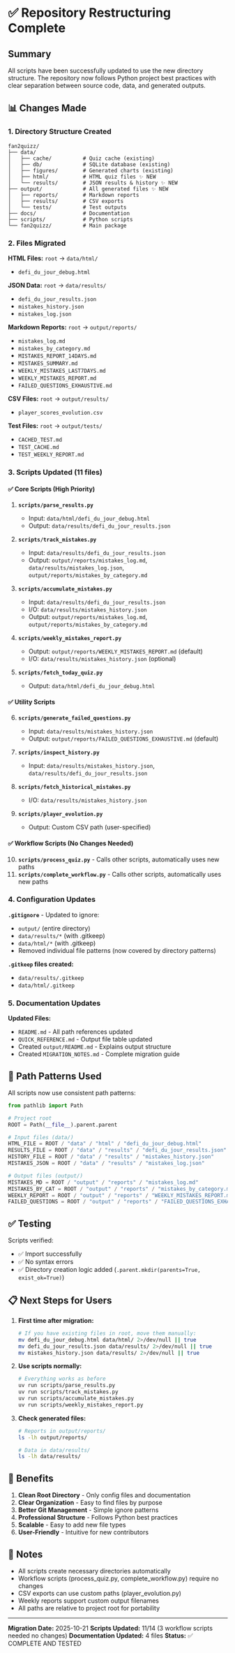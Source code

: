 # ✅ Repository Restructuring Complete

## Summary

All scripts have been successfully updated to use the new directory structure. The repository now follows Python project best practices with clear separation between source code, data, and generated outputs.

## 📊 Changes Made

### 1. Directory Structure Created
```
fan2quizz/
├── data/
│   ├── cache/          # Quiz cache (existing)
│   ├── db/             # SQLite database (existing)
│   ├── figures/        # Generated charts (existing)
│   ├── html/           # HTML quiz files ✨ NEW
│   └── results/        # JSON results & history ✨ NEW
├── output/             # All generated files ✨ NEW
│   ├── reports/        # Markdown reports
│   ├── results/        # CSV exports
│   └── tests/          # Test outputs
├── docs/               # Documentation
├── scripts/            # Python scripts
└── fan2quizz/          # Main package
```

### 2. Files Migrated

**HTML Files:** `root` → `data/html/`
- `defi_du_jour_debug.html`

**JSON Data:** `root` → `data/results/`
- `defi_du_jour_results.json`
- `mistakes_history.json`
- `mistakes_log.json`

**Markdown Reports:** `root` → `output/reports/`
- `mistakes_log.md`
- `mistakes_by_category.md`
- `MISTAKES_REPORT_14DAYS.md`
- `MISTAKES_SUMMARY.md`
- `WEEKLY_MISTAKES_LAST7DAYS.md`
- `WEEKLY_MISTAKES_REPORT.md`
- `FAILED_QUESTIONS_EXHAUSTIVE.md`

**CSV Files:** `root` → `output/results/`
- `player_scores_evolution.csv`

**Test Files:** `root` → `output/tests/`
- `CACHED_TEST.md`
- `TEST_CACHE.md`
- `TEST_WEEKLY_REPORT.md`

### 3. Scripts Updated (11 files)

#### ✅ Core Scripts (High Priority)
1. **`scripts/parse_results.py`**
   - Input: `data/html/defi_du_jour_debug.html`
   - Output: `data/results/defi_du_jour_results.json`

2. **`scripts/track_mistakes.py`**
   - Input: `data/results/defi_du_jour_results.json`
   - Output: `output/reports/mistakes_log.md`, `data/results/mistakes_log.json`, `output/reports/mistakes_by_category.md`

3. **`scripts/accumulate_mistakes.py`**
   - Input: `data/results/defi_du_jour_results.json`
   - I/O: `data/results/mistakes_history.json`
   - Output: `output/reports/mistakes_log.md`, `output/reports/mistakes_by_category.md`

4. **`scripts/weekly_mistakes_report.py`**
   - Output: `output/reports/WEEKLY_MISTAKES_REPORT.md` (default)
   - I/O: `data/results/mistakes_history.json` (optional)

5. **`scripts/fetch_today_quiz.py`**
   - Output: `data/html/defi_du_jour_debug.html`

#### ✅ Utility Scripts
6. **`scripts/generate_failed_questions.py`**
   - Input: `data/results/mistakes_history.json`
   - Output: `output/reports/FAILED_QUESTIONS_EXHAUSTIVE.md` (default)

7. **`scripts/inspect_history.py`**
   - Input: `data/results/mistakes_history.json`, `data/results/defi_du_jour_results.json`

8. **`scripts/fetch_historical_mistakes.py`**
   - I/O: `data/results/mistakes_history.json`

9. **`scripts/player_evolution.py`**
   - Output: Custom CSV path (user-specified)

#### ✅ Workflow Scripts (No Changes Needed)
10. **`scripts/process_quiz.py`** - Calls other scripts, automatically uses new paths
11. **`scripts/complete_workflow.py`** - Calls other scripts, automatically uses new paths

### 4. Configuration Updates

**`.gitignore`** - Updated to ignore:
- `output/` (entire directory)
- `data/results/*` (with .gitkeep)
- `data/html/*` (with .gitkeep)
- Removed individual file patterns (now covered by directory patterns)

**`.gitkeep` files created:**
- `data/results/.gitkeep`
- `data/html/.gitkeep`

### 5. Documentation Updates

**Updated Files:**
- `README.md` - All path references updated
- `QUICK_REFERENCE.md` - Output file table updated
- Created `output/README.md` - Explains output structure
- Created `MIGRATION_NOTES.md` - Complete migration guide

## 🎯 Path Patterns Used

All scripts now use consistent path patterns:

```python
from pathlib import Path

# Project root
ROOT = Path(__file__).parent.parent

# Input files (data/)
HTML_FILE = ROOT / "data" / "html" / "defi_du_jour_debug.html"
RESULTS_FILE = ROOT / "data" / "results" / "defi_du_jour_results.json"
HISTORY_FILE = ROOT / "data" / "results" / "mistakes_history.json"
MISTAKES_JSON = ROOT / "data" / "results" / "mistakes_log.json"

# Output files (output/)
MISTAKES_MD = ROOT / "output" / "reports" / "mistakes_log.md"
MISTAKES_BY_CAT = ROOT / "output" / "reports" / "mistakes_by_category.md"
WEEKLY_REPORT = ROOT / "output" / "reports" / "WEEKLY_MISTAKES_REPORT.md"
FAILED_QUESTIONS = ROOT / "output" / "reports" / "FAILED_QUESTIONS_EXHAUSTIVE.md"
```

## ✅ Testing

Scripts verified:
- ✅ Import successfully
- ✅ No syntax errors
- ✅ Directory creation logic added (`.parent.mkdir(parents=True, exist_ok=True)`)

## 📋 Next Steps for Users

1. **First time after migration:**
   ```bash
   # If you have existing files in root, move them manually:
   mv defi_du_jour_debug.html data/html/ 2>/dev/null || true
   mv defi_du_jour_results.json data/results/ 2>/dev/null || true
   mv mistakes_history.json data/results/ 2>/dev/null || true
   ```

2. **Use scripts normally:**
   ```bash
   # Everything works as before
   uv run scripts/parse_results.py
   uv run scripts/track_mistakes.py
   uv run scripts/accumulate_mistakes.py
   uv run scripts/weekly_mistakes_report.py
   ```

3. **Check generated files:**
   ```bash
   # Reports in output/reports/
   ls -lh output/reports/
   
   # Data in data/results/
   ls -lh data/results/
   ```

## 🎉 Benefits

1. **Clean Root Directory** - Only config files and documentation
2. **Clear Organization** - Easy to find files by purpose
3. **Better Git Management** - Simple ignore patterns
4. **Professional Structure** - Follows Python best practices
5. **Scalable** - Easy to add new file types
6. **User-Friendly** - Intuitive for new contributors

## 📝 Notes

- All scripts create necessary directories automatically
- Workflow scripts (process_quiz.py, complete_workflow.py) require no changes
- CSV exports can use custom paths (player_evolution.py)
- Weekly reports support custom output filenames
- All paths are relative to project root for portability

---

**Migration Date:** 2025-10-21
**Scripts Updated:** 11/14 (3 workflow scripts needed no changes)
**Documentation Updated:** 4 files
**Status:** ✅ COMPLETE AND TESTED
